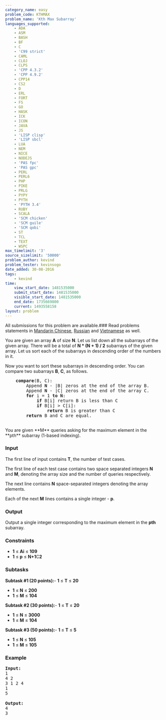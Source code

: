 ```yaml
---
category_name: easy
problem_code: KTHMAX
problem_name: 'Kth Max Subarray'
languages_supported:
    - ADA
    - ASM
    - BASH
    - BF
    - C
    - 'C99 strict'
    - CAML
    - CLOJ
    - CLPS
    - 'CPP 4.3.2'
    - 'CPP 4.9.2'
    - CPP14
    - CS2
    - D
    - ERL
    - FORT
    - FS
    - GO
    - HASK
    - ICK
    - ICON
    - JAVA
    - JS
    - 'LISP clisp'
    - 'LISP sbcl'
    - LUA
    - NEM
    - NICE
    - NODEJS
    - 'PAS fpc'
    - 'PAS gpc'
    - PERL
    - PERL6
    - PHP
    - PIKE
    - PRLG
    - PYPY
    - PYTH
    - 'PYTH 3.4'
    - RUBY
    - SCALA
    - 'SCM chicken'
    - 'SCM guile'
    - 'SCM qobi'
    - ST
    - TCL
    - TEXT
    - WSPC
max_timelimit: '3'
source_sizelimit: '50000'
problem_author: kevind
problem_tester: kevinsogo
date_added: 30-08-2016
tags:
    - kevind
time:
    view_start_date: 1481535000
    submit_start_date: 1481535000
    visible_start_date: 1481535000
    end_date: 1735669800
    current: 1493558158
layout: problem
---
```

All submissions for this problem are available.###  Read problems statements in [Mandarin Chinese](http://www.codechef.com/download/translated/DEC16/mandarin/KTHMAX.pdf), [Russian](http://www.codechef.com/download/translated/DEC16/russian/KTHMAX.pdf) and [Vietnamese](http://www.codechef.com/download/translated/DEC16/vietnamese/KTHMAX.pdf) as well.

 You are given an array **A** of size **N**. Let us list down all the subarrays of the given array. There will be a total of **N \* (N + 1) / 2** subarrays of the given array. Let us sort each of the subarrays in descending order of the numbers in it.

Now you want to sort these subarrays in descending order. You can compare two subarrays **B**, **C**, as follows.


<pre>
    <b>compare</b>(B, C):
        Append <b>N</b> - |B| zeros at the end of the array B.
        Append <b>N</b> - |C| zeros at the end of the array C.
        <b>for</b> i = 1 <b>to</b> <b>N</b>:
            <b>if</b> B[i] return B is less than C
            <b>if</b> B[i] > C[i]:
                <b>return</b> B is greater than C
        <b>return</b> B and C are equal.

</pre>You are given **M** queries asking for the maximum element in the **pth** subarray (1-based indexing).

### Input

The first line of input contains **T**, the number of test cases.

The first line of each test case contains two space separated integers **N** and **M**, denoting the array size and the number of queries respectively.

The next line contains **N** space-separated integers denoting the array elements.

Each of the next **M** lines contains a single integer - **p**.

### Output

Output a single integer corresponding to the maximum element in the **pth** subarray.

### Constraints

- **1** ≤ **Ai** ≤ **109**
- **1** ≤ **p** ≤ ****N+1****C****2****

### Subtasks

**Subtask #1 (20 points):**- **1** ≤ **T** ≤ **20**
- **1** ≤ **N** ≤ **200**
- **1** ≤ **M** ≤ **104**

**Subtask #2 (30 points):**- **1** ≤ **T** ≤ **20**
- **1** ≤ **N** ≤ **3000**
- **1** ≤ **M** ≤ **104**

**Subtask #3 (50 points):**- **1** ≤ **T** ≤ **5**
- **1** ≤ **N** ≤ **105**
- **1** ≤ **M** ≤ **105**

### Example

<pre><b>Input:</b>
<tt>1
4 2
3 1 2 4
1
5</tt>

<b>Output:</b>
<tt>4
3</tt>
</pre>